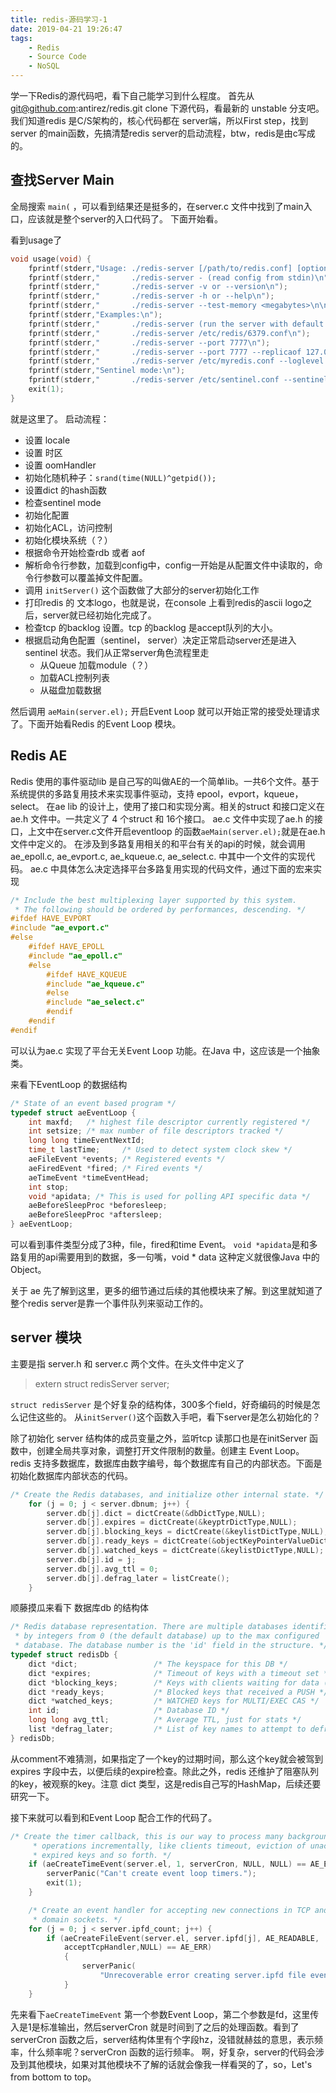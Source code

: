 ```yaml
---
title: redis-源码学习-1
date: 2019-04-21 19:26:47
tags:
	- Redis
	- Source Code
	- NoSQL
---
```


学一下Redis的源代码吧，看下自己能学习到什么程度。
首先从 git@github.com:antirez/redis.git  clone 下源代码，看最新的 unstable 分支吧。
我们知道redis 是C/S架构的，核心代码都在 server端，所以First step，找到server 的main函数，先搞清楚redis server的启动流程，btw，redis是由c写成的。

## 查找Server Main
全局搜索 `main(` ，可以看到结果还是挺多的，在server.c 文件中找到了main入口，应该就是整个server的入口代码了。
下面开始看。

看到usage了
```c
void usage(void) {
    fprintf(stderr,"Usage: ./redis-server [/path/to/redis.conf] [options]\n");
    fprintf(stderr,"       ./redis-server - (read config from stdin)\n");
    fprintf(stderr,"       ./redis-server -v or --version\n");
    fprintf(stderr,"       ./redis-server -h or --help\n");
    fprintf(stderr,"       ./redis-server --test-memory <megabytes>\n\n");
    fprintf(stderr,"Examples:\n");
    fprintf(stderr,"       ./redis-server (run the server with default conf)\n");
    fprintf(stderr,"       ./redis-server /etc/redis/6379.conf\n");
    fprintf(stderr,"       ./redis-server --port 7777\n");
    fprintf(stderr,"       ./redis-server --port 7777 --replicaof 127.0.0.1 8888\n");
    fprintf(stderr,"       ./redis-server /etc/myredis.conf --loglevel verbose\n\n");
    fprintf(stderr,"Sentinel mode:\n");
    fprintf(stderr,"       ./redis-server /etc/sentinel.conf --sentinel\n");
    exit(1);
}
```
就是这里了。
启动流程：
- 设置 locale
- 设置 时区
- 设置 oomHandler
- 初始化随机种子：`srand(time(NULL)^getpid());`
- 设置dict 的hash函数
- 检查sentinel mode
- 初始化配置
- 初始化ACL，访问控制
- 初始化模块系统（？）
- 根据命令开始检查rdb 或者 aof
- 解析命令行参数，加载到config中，config一开始是从配置文件中读取的，命令行参数可以覆盖掉文件配置。
- 调用 `initServer()` 这个函数做了大部分的server初始化工作
- 打印redis 的 文本logo，也就是说，在console 上看到redis的ascii logo之后，server就已经初始化完成了。
- 检查tcp 的backlog 设置。tcp 的backlog 是accept队列的大小。
- 根据启动角色配置（sentinel， server）决定正常启动server还是进入sentinel 状态。我们从正常server角色流程里走
    - 从Queue 加载module（？）
    - 加载ACL控制列表
    - 从磁盘加载数据

然后调用 `aeMain(server.el);` 开启Event Loop 就可以开始正常的接受处理请求了。下面开始看Redis 的Event Loop 模块。

## Redis AE
Redis 使用的事件驱动lib 是自己写的叫做AE的一个简单lib。一共6个文件。基于系统提供的多路复用技术来实现事件驱动，支持 epool，evport，kqueue，select。
在ae lib 的设计上，使用了接口和实现分离。相关的struct 和接口定义在 ae.h 文件中。一共定义了 4 个struct 和 16个接口。
ae.c 文件中实现了ae.h 的接口，上文中在server.c文件开启eventloop 的函数`aeMain(server.el);`就是在ae.h文件中定义的。
在涉及到多路复用相关的和平台有关的api的时候，就会调用 ae_epoll.c, ae_evport.c, ae_kqueue.c, ae_select.c. 中其中一个文件的实现代码。
ae.c  中具体怎么决定选择平台多路复用实现的代码文件，通过下面的宏来实现
```c
/* Include the best multiplexing layer supported by this system.
 * The following should be ordered by performances, descending. */
#ifdef HAVE_EVPORT
#include "ae_evport.c"
#else
    #ifdef HAVE_EPOLL
    #include "ae_epoll.c"
    #else
        #ifdef HAVE_KQUEUE
        #include "ae_kqueue.c"
        #else
        #include "ae_select.c"
        #endif
    #endif
#endif
```
可以认为ae.c 实现了平台无关Event Loop 功能。在Java 中，这应该是一个抽象类。

来看下EventLoop 的数据结构
```c
/* State of an event based program */
typedef struct aeEventLoop {
    int maxfd;   /* highest file descriptor currently registered */
    int setsize; /* max number of file descriptors tracked */
    long long timeEventNextId;
    time_t lastTime;     /* Used to detect system clock skew */
    aeFileEvent *events; /* Registered events */
    aeFiredEvent *fired; /* Fired events */
    aeTimeEvent *timeEventHead;
    int stop;
    void *apidata; /* This is used for polling API specific data */
    aeBeforeSleepProc *beforesleep;
    aeBeforeSleepProc *aftersleep;
} aeEventLoop;
```

可以看到事件类型分成了3种，file，fired和time Event。 `void *apidata`是和多路复用的api需要用到的数据，多一句嘴，void * data 这种定义就很像Java 中的Object。

关于 ae 先了解到这里，更多的细节通过后续的其他模块来了解。到这里就知道了整个redis server是靠一个事件队列来驱动工作的。

## server 模块
主要是指 server.h 和 server.c 两个文件。在头文件中定义了
> extern struct redisServer server;

`struct redisServer` 是个好复杂的结构体，300多个field，好奇编码的时候是怎么记住这些的。
从`initServer()`这个函数入手吧，看下server是怎么初始化的？

除了初始化 server 结构体的成员变量之外，监听tcp 读那口也是在initServer 函数中，创建全局共享对象，调整打开文件限制的数量。创建主 Event Loop。
redis 支持多数据库，数据库由数字编号，每个数据库有自己的内部状态。下面是初始化数据库内部状态的代码。
```c
/* Create the Redis databases, and initialize other internal state. */
    for (j = 0; j < server.dbnum; j++) {
        server.db[j].dict = dictCreate(&dbDictType,NULL);
        server.db[j].expires = dictCreate(&keyptrDictType,NULL);
        server.db[j].blocking_keys = dictCreate(&keylistDictType,NULL);
        server.db[j].ready_keys = dictCreate(&objectKeyPointerValueDictType,NULL);
        server.db[j].watched_keys = dictCreate(&keylistDictType,NULL);
        server.db[j].id = j;
        server.db[j].avg_ttl = 0;
        server.db[j].defrag_later = listCreate();
    }
```

顺藤摸瓜来看下 数据库db 的结构体
```c
/* Redis database representation. There are multiple databases identified
 * by integers from 0 (the default database) up to the max configured
 * database. The database number is the 'id' field in the structure. */
typedef struct redisDb {
    dict *dict;                 /* The keyspace for this DB */
    dict *expires;              /* Timeout of keys with a timeout set */
    dict *blocking_keys;        /* Keys with clients waiting for data (BLPOP)*/
    dict *ready_keys;           /* Blocked keys that received a PUSH */
    dict *watched_keys;         /* WATCHED keys for MULTI/EXEC CAS */
    int id;                     /* Database ID */
    long long avg_ttl;          /* Average TTL, just for stats */
    list *defrag_later;         /* List of key names to attempt to defrag one by one, gradually. */
} redisDb;
```
从comment不难猜测，如果指定了一个key的过期时间，那么这个key就会被驾到 expires 字段中去，以便后续的expire检查。除此之外，redis 还维护了阻塞队列的key，被观察的key。注意 dict 类型，这是redis自己写的HashMap，后续还要研究一下。

接下来就可以看到和Event Loop 配合工作的代码了。
```c
/* Create the timer callback, this is our way to process many background
     * operations incrementally, like clients timeout, eviction of unaccessed
     * expired keys and so forth. */
    if (aeCreateTimeEvent(server.el, 1, serverCron, NULL, NULL) == AE_ERR) {
        serverPanic("Can't create event loop timers.");
        exit(1);
    }

    /* Create an event handler for accepting new connections in TCP and Unix
     * domain sockets. */
    for (j = 0; j < server.ipfd_count; j++) {
        if (aeCreateFileEvent(server.el, server.ipfd[j], AE_READABLE,
            acceptTcpHandler,NULL) == AE_ERR)
            {
                serverPanic(
                    "Unrecoverable error creating server.ipfd file event.");
            }
    }
```
先来看下`aeCreateTimeEvent`  第一个参数Event Loop，第二个参数是fd，这里传入是1是标准输出，然后serverCron 就是时间到了之后的处理函数。看到了serverCron 函数之后，server结构体里有个字段hz，没错就赫兹的意思，表示频率，什么频率呢？serverCron 函数的运行频率。
啊，好复杂，server的代码会涉及到其他模块，如果对其他模块不了解的话就会像我一样看哭的了，so，Let's from bottom to top。
